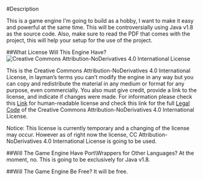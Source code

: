 #Description

This is a game engine I'm going to build as a hobby, I want to make it easy and powerful at the same time. This will be controversially using Java v1.8 as the source code. Also, make sure to read the PDF that comes with the project, this will help your setup for the use of the project.

##What License Will This Engine Have?
![Creative Commons Attribution-NoDerivatives 4.0 International License](https://i.creativecommons.org/l/by-nd/4.0/88x31.png "Creative Commons Attribution-NoDerivatives 4.0 International License")

This is the Creative Commons Attribution-NoDerivatives 4.0 International License, in layman’s terms you can’t modify the engine in any way but you can copy and redistribute the material in any medium or format for any purpose, even commercially. You also must give credit, provide a link to the license, and indicate if changes were made. For information please check this [Link](http://creativecommons.org/licenses/by-nd/4.0/ "Link") for human-readable license and check this link for the full [Legal Code](http://creativecommons.org/licenses/by-nd/4.0/legalcode "Link") of the Creative Commons Attribution-NoDerivatives 4.0 International License.

Notice: This license is currently temporary and a changing of the license may occur. However as of right now the license, CC Attribution-NoDerivatives 4.0 International License is going to be used.

##Will The Game Engine Have Port\Wrappers for Other Languages?
At the moment, no. This is going to be exclusively for Java v1.8.

##Will The Game Engine Be Free?
It will be free.
